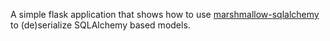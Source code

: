 A simple flask application that shows how to use [marshmallow-sqlalchemy](https://marshmallow-sqlalchemy.readthedocs.io/en/latest/) to (de)serialize SQLAlchemy based models.
